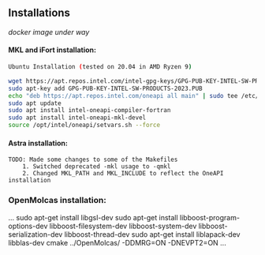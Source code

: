 ## Installations
*docker image under way*
#### MKL and iFort installation:
    
``` bash
Ubuntu Installation (tested on 20.04 in AMD Ryzen 9)

wget https://apt.repos.intel.com/intel-gpg-keys/GPG-PUB-KEY-INTEL-SW-PRODUCTS-2023.PUB
sudo apt-key add GPG-PUB-KEY-INTEL-SW-PRODUCTS-2023.PUB
echo "deb https://apt.repos.intel.com/oneapi all main" | sudo tee /etc/apt/sources.list.d/oneAPI.list
sudo apt update
sudo apt install intel-oneapi-compiler-fortran
sudo apt install intel-oneapi-mkl-devel
source /opt/intel/oneapi/setvars.sh --force
```
    

#### Astra installation:
    TODO: Made some changes to some of the Makefiles
        1. Switched deprecated -mkl usage to -qmkl
        2. Changed MKL_PATH and MKL_INCLUDE to reflect the OneAPI installation

### OpenMolcas installation:
...
sudo apt-get install libgsl-dev
sudo apt-get install libboost-program-options-dev libboost-filesystem-dev libboost-system-dev libboost-serialization-dev libboost-thread-dev
sudo apt-get install liblapack-dev libblas-dev
cmake ../OpenMolcas/ -DDMRG=ON -DNEVPT2=ON ...



